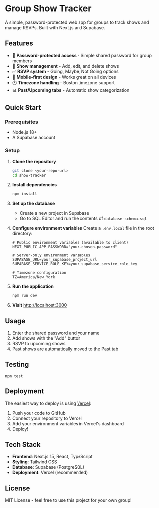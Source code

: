 # Group Show Tracker

A simple, password-protected web app for groups to track shows and manage RSVPs. Built with Next.js and Supabase.

## Features

- 🔐 **Password-protected access** - Simple shared password for group members
- 📅 **Show management** - Add, edit, and delete shows
- ✅ **RSVP system** - Going, Maybe, Not Going options
- 📱 **Mobile-first design** - Works great on all devices
- 🕐 **Timezone handling** - Boston timezone support
- 📊 **Past/Upcoming tabs** - Automatic show categorization

## Quick Start

### Prerequisites
- Node.js 18+
- A Supabase account

### Setup

1. **Clone the repository**
   ```bash
   git clone <your-repo-url>
   cd show-tracker
   ```

2. **Install dependencies**
   ```bash
   npm install
   ```

3. **Set up the database**
   - Create a new project in Supabase
   - Go to SQL Editor and run the contents of `database-schema.sql`

4. **Configure environment variables**
   Create a `.env.local` file in the root directory:
   ```env
   # Public environment variables (available to client)
   NEXT_PUBLIC_APP_PASSWORD="your-chosen-password"
   
   # Server-only environment variables
   SUPABASE_URL=your_supabase_project_url
   SUPABASE_SERVICE_ROLE_KEY=your_supabase_service_role_key
   
   # Timezone configuration
   TZ=America/New_York
   ```

5. **Run the application**
   ```bash
   npm run dev
   ```

6. **Visit** [http://localhost:3000](http://localhost:3000)

## Usage

1. Enter the shared password and your name
2. Add shows with the "Add" button
3. RSVP to upcoming shows
4. Past shows are automatically moved to the Past tab

## Testing

```bash
npm test
```

## Deployment

The easiest way to deploy is using [Vercel](https://vercel.com/new):

1. Push your code to GitHub
2. Connect your repository to Vercel
3. Add your environment variables in Vercel's dashboard
4. Deploy!

## Tech Stack

- **Frontend**: Next.js 15, React, TypeScript
- **Styling**: Tailwind CSS
- **Database**: Supabase (PostgreSQL)
- **Deployment**: Vercel (recommended)

## License

MIT License - feel free to use this project for your own group!
